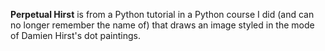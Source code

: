 **Perpetual Hirst** is from a Python tutorial in a Python course I did (and can no longer remember the name of) that draws an image styled in the mode of Damien Hirst's dot paintings.
